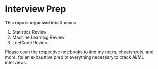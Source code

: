 # Interview Prep

This repo is organized into 3 areas:
1. Statistics Review
2. Machine Learning Review
3. LeetCode Review

Please open the respective notebooks to find my notes, cheatsheets, and more, for an exhaustive prep of everything necessary to crack AI/ML interviews.
